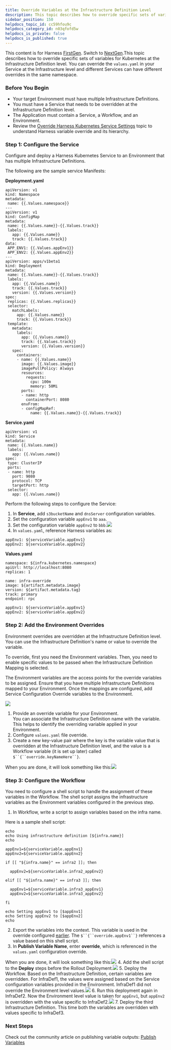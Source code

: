 ```yaml
---
title: Override Variables at the Infrastructure Definition Level
description: This topic describes how to override specific sets of variables for Kubernetes at the Infrastructure Definition level.
sidebar_position: 150
helpdocs_topic_id: cc59hfou9c
helpdocs_category_id: n03qfofd5w
helpdocs_is_private: false
helpdocs_is_published: true
---
```


This content is for Harness [FirstGen](/article/1fjmm4by22). Switch to [NextGen](/article/t57uzu1i41).This topic describes how to override specific sets of variables for Kubernetes at the Infrastructure Definition level. You can override the `values.yaml` in your Service at the Infrastructure level and different Services can have different overrides in the same namespace.

### Before You Begin

* Your target Environment must have multiple Infrastructure Definitions.
* You must have a Service that needs to be overridden at the Infrastructure Definition level.
* The Application must contain a Service, a Workflow, and an Environment.
* Review the [Override Harness Kubernetes Service Settings](/article/ycacqs7tlx-override-harness-kubernetes-service-settings) topic to understand Harness variable override and its hierarchy.

### Step 1: Configure the Service

Configure and deploy a Harness Kubernetes Service to an Environment that has multiple Infrastructure Definitions.

The following are the sample service Manifests: 

**Deployment.yaml**


```
apiVersion: v1  
kind: Namespace  
metadata:  
 name: {{.Values.namespace}}  
---  
apiVersion: v1  
kind: ConfigMap  
metadata:  
 name: {{.Values.name}}-{{.Values.track}}  
 labels:  
   app: {{.Values.name}}  
   track: {{.Values.track}}  
data:  
 APP_ENV1: {{.Values.appEnv1}}  
 APP_ENV2: {{.Values.appEnv2}}  
---  
apiVersion: apps/v1beta1  
kind: Deployment  
metadata:  
 name: {{.Values.name}}-{{.Values.track}}  
 labels:  
   app: {{.Values.name}}  
   track: {{.Values.track}}  
   version: {{.Values.version}}  
spec:  
 replicas: {{.Values.replicas}}  
 selector:  
   matchLabels:  
     app: {{.Values.name}}  
     track: {{.Values.track}}  
 template:  
   metadata:  
     labels:  
       app: {{.Values.name}}  
       track: {{.Values.track}}  
       version: {{.Values.version}}  
   spec:  
     containers:  
     - name: {{.Values.name}}  
       image: {{.Values.image}}  
       imagePullPolicy: Always  
       resources:  
         requests:  
           cpu: 100m  
           memory: 50Mi  
       ports:  
       - name: http  
         containerPort: 8080  
       envFrom:  
       - configMapRef:  
           name: {{.Values.name}}-{{.Values.track}}
```
**Service.yaml**


```
apiVersion: v1  
kind: Service  
metadata:  
 name: {{.Values.name}}  
 labels:  
   app: {{.Values.name}}  
spec:  
 type: ClusterIP  
 ports:  
 - name: http  
   port: 9080  
   protocol: TCP  
   targetPort: http  
 selector:  
   app: {{.Values.name}}
```
Perform the following steps to configure the Service:

1. In **Service**, add `s3bucketName` and `dnsServer` configuration variables.
2. Set the configuration variable `appEnv1` to `aaa`.
3. Set the configuration variable `appEnv2` to `bbb`.![](./static/override-variables-per-infrastructure-definition-130.png)
4. In `values.yaml`, reference Harness variables as:  
  
`appEnv1: ${serviceVariable.appEnv1}`  
`appEnv2: ${serviceVariable.appEnv2}`  
  
**Values.yaml**  
  

```
namespace: ${infra.kubernetes.namespace}  
apiUrl: http://localhost:8080  
replicas: 1  
   
name: infra-override  
image: ${artifact.metadata.image}  
version: ${artifact.metadata.tag}  
track: primary  
endpoint: rpc  
   
appEnv1: ${serviceVariable.appEnv1}  
appEnv2: ${serviceVariable.appEnv2}
```

### Step 2: Add the Environment Overrides

Environment overrides are overridden at the Infrastructure Definition level. You can use the Infrastructure Definition's name or value to override the variable.

To override, first you need the Environment variables. Then, you need to enable specific values to be passed when the Infrastructure Definition Mapping is selected.

The Environment variables are the access points for the override variables to be assigned. Ensure that you have multiple Infrastructure Definitions mapped to your Environment. Once the mappings are configured, add Service Configuration Override variables to the Environment.

![](./static/override-variables-per-infrastructure-definition-131.png)

1. Provide an override variable for your Environment.  
You can associate the Infrastructure Definition name with the variable. This helps to identify the overriding variable applied in your Environment.
2. Configure `values.yaml` file override.
3. Create a new key-value pair where the key is the variable value that is overridden at the Infrastructure Definition level, and the value is a Workflow variable (it is set up later) called `$``{``override.keyNameHere``}`.  
  
When you are done, it will look something like this:![](./static/override-variables-per-infrastructure-definition-132.png)

### Step 3: Configure the Workflow

You need to configure a shell script to handle the assignment of these variables in the Workflow. The shell script assigns the infrastructure variables as the Environment variables configured in the previous step.

1. In Workflow, write a script to assign variables based on the infra name.  
  
Here is a sample shell script:  
  

```
echo  
echo Using infrastructure definition [${infra.name}]  
echo  
  
appEnv1=${serviceVariable.appEnv1}  
appEnv2=${serviceVariable.appEnv2}  
  
if [[ "${infra.name}" == infra2 ]]; then  
  
  appEnv2=${serviceVariable.infra2_appEnv2}  
  
elif [[ "${infra.name}" == infra3 ]]; then  
  
  appEnv1=${serviceVariable.infra3_appEnv1}  
  appEnv2=${serviceVariable.infra3_appEnv2}  
  
fi  
  
echo Setting appEnv1 to [$appEnv1]  
echo Setting appEnv2 to [$appEnv2]  
echo
```
2. Export the variables into the context. This variable is used in the override configured [earlier](https://docs.harness.io/article/cc59hfou9c-override-variables-per-infrastructure-definition#step_1_configure_the_service). The `$``{``override.appEnv1``}` references a value based on this shell script.
3. In **Publish Variable Name**, enter **override**, which is referenced in the `values.yaml` configuration override.  
  
When you are done, it will look something like this:![](./static/override-variables-per-infrastructure-definition-133.png)
4. Add the shell script to the **Deploy** steps before the Rollout Deployment.![](./static/override-variables-per-infrastructure-definition-134.png)
5. Deploy the Workflow. Based on the Infrastructure Definition, certain variables are overridden. For InfraDef1, the values were assigned based on the Service configuration variables provided in the Environment. InfraDef1 did not override the Environment level values.![](./static/override-variables-per-infrastructure-definition-135.png)
6. Run this deployment again in InfraDef2. Now the Environment level value is taken for `appEnv1`, but `appEnv2` is overridden with the value specific to InfraDef2.![](./static/override-variables-per-infrastructure-definition-136.png)
7. Deploy the third Infrastructure Definition. This time both the variables are overridden with values specific to InfraDef3.

### Next Steps

Check out the community article on publishing variable outputs: [Publish Variables](https://community.harness.io/t/publish-variables/227)

